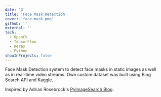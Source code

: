 ```yaml
---
date: '3'
title: 'Face Mask Detection'
cover: 'face-mask.png'
github: ''
external: ''
tech:
  - OpenCV
  - TensorFlow
  - Keras
  - Python
showInProjects: false
---
```


Face Mask Detection system to detect face masks in static images as well as in real-time video streams. Own custom dataset was built using Bing Search API and Kaggle.

Inspired by Adrian Rosebrock's [PyImageSearch Blog](https://www.pyimagesearch.com/2020/05/04/covid-19-face-mask-detector-with-opencv-keras-tensorflow-and-deep-learning/).
